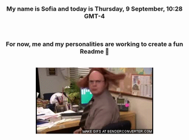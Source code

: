 


<div align="center">
<h3 >My name is Sofia and today is Thursday, 9 September, 10:28 GMT-4</h3><br>
<h3 >For now, me and my personalities are working to create a fun Readme 👋
</h3><br>
<img src='img/dwight.gif' alt='working...'/>
</div>
